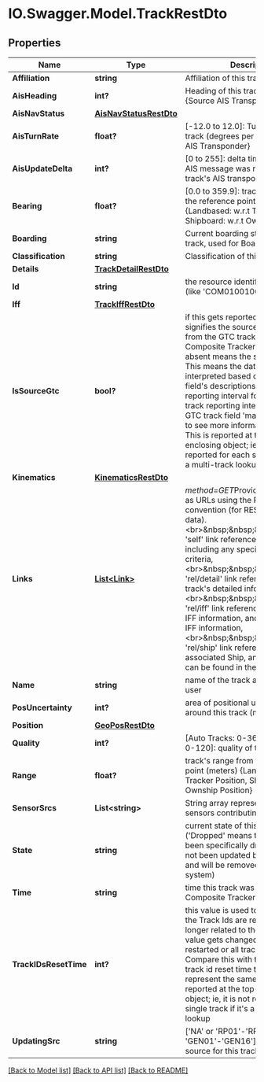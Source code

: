# IO.Swagger.Model.TrackRestDto
## Properties

Name | Type | Description | Notes
------------ | ------------- | ------------- | -------------
**Affiliation** | **string** | Affiliation of this track | [optional] 
**AisHeading** | **int?** | Heading of this track (degrees true) {Source AIS Transponder} | [optional] 
**AisNavStatus** | [**AisNavStatusRestDto**](AisNavStatusRestDto.md) |  | [optional] 
**AisTurnRate** | **float?** | [-12.0 to 12.0]: Turn rate of this track (degrees per second) {Source AIS Transponder} | [optional] 
**AisUpdateDelta** | **int?** | [0 to 255]: delta time since the last AIS message was received from the track&#x27;s AIS transponder (seconds) | [optional] 
**Bearing** | **float?** | [0.0 to 359.9]: track&#x27;s bearing from the reference point (degrees true) {Landbased: w.r.t Tracker Position, Shipboard: w.r.t Ownship Position} | 
**Boarding** | **string** | Current boarding status of this track, used for Boarding Operations | [optional] 
**Classification** | **string** | Classification of this track | [optional] 
**Details** | [**TrackDetailRestDto**](TrackDetailRestDto.md) |  | [optional] 
**Id** | **string** | the resource identifier; the track id (like &#x27;COM0100100&#x27;) | [optional] 
**Iff** | [**TrackIffRestDto**](TrackIffRestDto.md) |  | [optional] 
**IsSourceGtc** | **bool?** | if this gets reported as &#x27;true&#x27; then it signifies the source of all tracks is from the GTC tracker instead of the Composite Tracker. (This field is absent means the same as &#x27;false&#x27;.) This means the data fields are to be interpreted based on the GTC track field&#x27;s descriptions and the track reporting interval follows the GTC track reporting interval. (See the GTC track field &#x27;maxDelayInterval&#x27; to see more information on this.) This is reported at the top-level enclosing object; ie, it is not reported for each single track if it&#x27;s a multi-track lookup | [optional] 
**Kinematics** | [**KinematicsRestDto**](KinematicsRestDto.md) |  | [optional] 
**Links** | [**List&lt;Link&gt;**](Link.md) | *method&#x3D;GET*Provides link relations as URLs using the REST &#x27;hateoas&#x27; convention (for REST delivered data).&lt;br&gt;&amp;nbsp;&amp;nbsp;&amp;nbsp;&amp;nbsp;The &#x27;self&#x27; link references this rest object, including any specified query criteria,&lt;br&gt;&amp;nbsp;&amp;nbsp;&amp;nbsp;&amp;nbsp;The &#x27;rel/detail&#x27; link references this track&#x27;s detailed information,&lt;br&gt;&amp;nbsp;&amp;nbsp;&amp;nbsp;&amp;nbsp;The &#x27;rel/iff&#x27; link references this track&#x27;s IFF information, and exists if there is IFF information,&lt;br&gt;&amp;nbsp;&amp;nbsp;&amp;nbsp;&amp;nbsp;The &#x27;rel/ship&#x27; link references this track&#x27;s associated Ship, and exists if one can be found in the system. | [optional] 
**Name** | **string** | name of the track as set by AIS or user | 
**PosUncertainty** | **int?** | area of positional uncertainty around this track (meters) | 
**Position** | [**GeoPosRestDto**](GeoPosRestDto.md) |  | 
**Quality** | **int?** | [Auto Tracks: 0-36, Manual Tracks: 0-120]: quality of this track | 
**Range** | **float?** | track&#x27;s range from the reference point (meters) {Landbased: w.r.t Tracker Position, Shipboard: w.r.t Ownship Position} | 
**SensorSrcs** | **List&lt;string&gt;** | String array representing all the sensors contributing to this track | [optional] 
**State** | **string** | current state of this track (&#x27;Dropped&#x27; means track has either been specifically dropped OR has not been updated by the tracker and will be removed from the system) | 
**Time** | **string** | time this track was updated by the Composite Tracker | 
**TrackIDsResetTime** | **int?** | this value is used to communicate if the Track Ids are reset and no longer related to their past Ids. This value gets changed if the Tracker is restarted or all tracks are dropped. Compare this with the previous track id reset time to know if the IDs represent the same track. This is reported at the top-level enclosing object; ie, it is not reported for each single track if it&#x27;s a multi-track lookup | [optional] 
**UpdatingSrc** | **string** | [&#x27;NA&#x27; or &#x27;RP01&#x27;-&#x27;RP64&#x27; or &#x27;AIS&#x27; or &#x27;GEN01&#x27;-&#x27;GEN16&#x27;]: last updating source for this track | [optional] 

[[Back to Model list]](../README.md#documentation-for-models) [[Back to API list]](../README.md#documentation-for-api-endpoints) [[Back to README]](../README.md)

